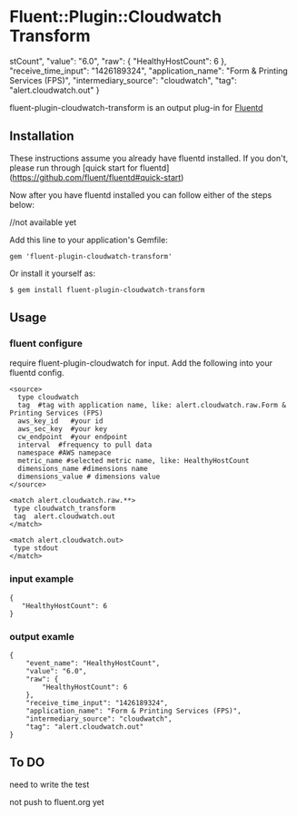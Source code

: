 # Fluent::Plugin::Cloudwatch Transform
stCount",
    "value": "6.0",
    "raw": {
        "HealthyHostCount": 6
    },
    "receive_time_input": "1426189324",
    "application_name": "Form & Printing Services (FPS)",
    "intermediary_source": "cloudwatch",
    "tag": "alert.cloudwatch.out"
}

fluent-plugin-cloudwatch-transform is an output plug-in for [Fluentd](http://fluentd.org)

## Installation

These instructions assume you already have fluentd installed. 
If you don't, please run through [quick start for fluentd] (https://github.com/fluent/fluentd#quick-start)

Now after you have fluentd installed you can follow either of the steps below:


//not available yet

Add this line to your application's Gemfile:

    gem 'fluent-plugin-cloudwatch-transform'

Or install it yourself as:

    $ gem install fluent-plugin-cloudwatch-transform

## Usage

### fluent configure
require fluent-plugin-cloudwatch for input.
Add the following into your fluentd config.

    <source>
      type cloudwatch
      tag  #tag with application name, like: alert.cloudwatch.raw.Form & Printing Services (FPS)
      aws_key_id   #your id 
      aws_sec_key  #your key
      cw_endpoint  #your endpoint
      interval  #frequency to pull data
      namespace #AWS namepace
      metric_name #selected metric name, like: HealthyHostCount 
      dimensions_name #dimensions name
      dimensions_value # dimensions value
    </source>

    <match alert.cloudwatch.raw.**>
     type cloudwatch_transform
     tag  alert.cloudwatch.out
    </match>

    <match alert.cloudwatch.out> 
     type stdout
    </match>

### input example
    {
       "HealthyHostCount": 6
    }


### output examle

    {
        "event_name": "HealthyHostCount",
        "value": "6.0",
        "raw": {
            "HealthyHostCount": 6
        },
        "receive_time_input": "1426189324",
        "application_name": "Form & Printing Services (FPS)",
        "intermediary_source": "cloudwatch",
        "tag": "alert.cloudwatch.out"
    }

## To DO
need to write the test

not push to fluent.org yet




